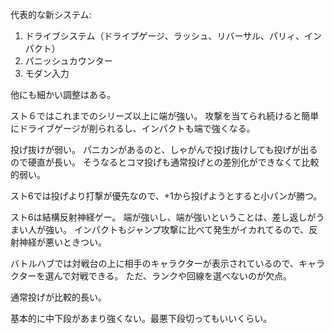 代表的な新システム:

1. ドライブシステム（ドライブゲージ、ラッシュ、リバーサル、パリィ、インパクト）
2. パニッシュカウンター
3. モダン入力

他にも細かい調整はある。

スト６ではこれまでのシリーズ以上に端が強い。
攻撃を当てられ続けると簡単にドライブゲージが削られるし、インパクトも端で強くなる。

投げ抜けが弱い。
パニカンがあるのと、しゃがんで投げ抜けしても投げが出るので硬直が長い。
そうなるとコマ投げも通常投げとの差別化ができなくて比較的弱い。

スト6では投げより打撃が優先なので、+1から投げようとすると小パンが勝つ。

スト6は結構反射神経ゲー。
端が強いし、端が強いということは、差し返しがうまい人が強い。
インパクトもジャンプ攻撃に比べて発生がイカれてるので、反射神経が悪いときつい。

バトルハブでは対戦台の上に相手のキャラクターが表示されているので、キャラクターを選んで対戦できる。
ただ、ランクや回線を選べないのが欠点。

通常投げが比較的長い。

基本的に中下段があまり強くない。最悪下段切ってもいいくらい。
